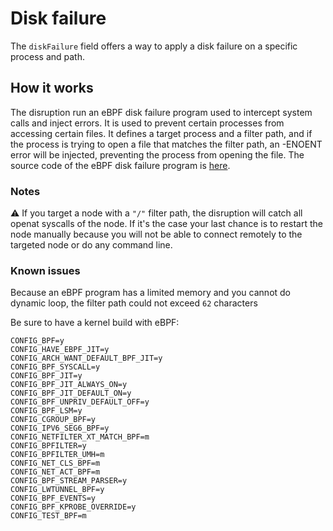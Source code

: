 # Disk failure

The `diskFailure` field offers a way to apply a disk failure on a specific process and path.

## How it works

The disruption run an eBPF disk failure program used to intercept system calls and inject errors. 
It is used to prevent certain processes from accessing certain files. 
It defines a target process and a filter path, and if the process is trying to 
open a file that matches the filter path, an -ENOENT error will be injected, 
preventing the process from opening the file.
The source code of the eBPF disk failure program is [here](../ebpf/disk-failure). 

### Notes

:warning: If you target a node with a `"/"` filter path, the disruption will catch all openat syscalls of the node.
If it's the case your last chance is to restart the node manually because you will not be able to connect remotely to the 
targeted node or do any command line.

### Known issues

Because an eBPF program has a limited memory and you cannot do dynamic loop, the filter path could not exceed `62` characters 

Be sure to have a kernel build with eBPF:

```shell
CONFIG_BPF=y
CONFIG_HAVE_EBPF_JIT=y
CONFIG_ARCH_WANT_DEFAULT_BPF_JIT=y
CONFIG_BPF_SYSCALL=y
CONFIG_BPF_JIT=y
CONFIG_BPF_JIT_ALWAYS_ON=y
CONFIG_BPF_JIT_DEFAULT_ON=y
CONFIG_BPF_UNPRIV_DEFAULT_OFF=y
CONFIG_BPF_LSM=y
CONFIG_CGROUP_BPF=y
CONFIG_IPV6_SEG6_BPF=y
CONFIG_NETFILTER_XT_MATCH_BPF=m
CONFIG_BPFILTER=y
CONFIG_BPFILTER_UMH=m
CONFIG_NET_CLS_BPF=m
CONFIG_NET_ACT_BPF=m
CONFIG_BPF_STREAM_PARSER=y
CONFIG_LWTUNNEL_BPF=y
CONFIG_BPF_EVENTS=y
CONFIG_BPF_KPROBE_OVERRIDE=y
CONFIG_TEST_BPF=m
```
